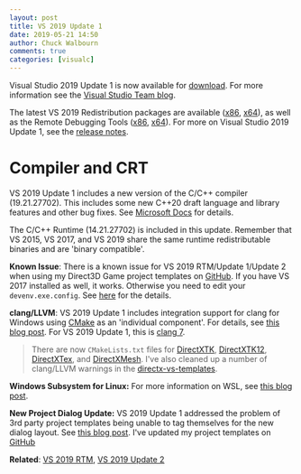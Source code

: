 ```yaml
---
layout: post
title: VS 2019 Update 1
date: 2019-05-21 14:50
author: Chuck Walbourn
comments: true
categories: [visualc]
---
```


Visual Studio 2019 Update 1 is now available for [download](https://visualstudio.microsoft.com/downloads/). For more information see the [Visual Studio Team blog](https://devblogs.microsoft.com/visualstudio/visual-studio-2019-version-16-1-generally-available-and-16-2-preview-1/).
<!--more-->

The latest VS 2019 Redistribution packages are available ([x86](https://aka.ms/vs/16/release/VC_redist.x86.exe), [x64](https://aka.ms/vs/16/release/VC_redist.x64.exe)), as well as the Remote Debugging Tools ([x86](https://aka.ms/vs/16/release/RemoteTools.x86ret.enu.exe), [x64](https://aka.ms/vs/16/release/RemoteTools.amd64ret.enu.exe)). For more on Visual Studio 2019 Update 1, see the [release notes](https://docs.microsoft.com/en-us/visualstudio/releases/2019/release-notes#16.1.0).

<h1>Compiler and CRT</h1>

VS 2019 Update 1 includes a new version of the C/C++ compiler (19.21.27702). This includes some new C++20 draft language and library features and other bug fixes. See [Microsoft Docs](https://docs.microsoft.com/en-us/cpp/overview/cpp-conformance-improvements?view=vs-2019#improvements_161) for details.

The C/C++ Runtime (14.21.27702) is included in this update. Remember that VS 2015, VS 2017, and VS 2019 share the same runtime redistributable binaries and are 'binary compatible'.

<strong>Known Issue</strong>: There is a known issue for VS 2019 RTM/Update 1/Update 2 when using my Direct3D Game project templates on [GitHub](https://github.com/walbourn/directx-vs-templates/releases). If you have VS 2017 installed as well, it works. Otherwise you need to edit your ``devenv.exe.config``. See [here](https://developercommunity.visualstudio.com/content/problem/572125/visual-studio-2019-doesnt-handle-14000-assembly-re.html) for the details.

<strong>clang/LLVM</strong>: VS 2019 Update 1 includes integration support for clang for Windows using [CMake](https://devblogs.microsoft.com/cppblog/visual-studio-cmake-support-clang-llvm-cmake-3-14-vcpkg-and-performance-improvements/) as an 'individual component'. For details, see [this blog post](https://devblogs.microsoft.com/cppblog/clang-llvm-support-in-visual-studio/). For VS 2019 Update 1, this is [clang 7](https://releases.llvm.org/7.0.0/tools/clang/docs/ReleaseNotes.html).

> There are now ``CMakeLists.txt`` files for [DirectXTK](https://github.com/microsoft/DirectXTK), [DirectXTK12](https://github.com/microsoft/DirectXTK12), [DirectXTex](https://github.com/microsoft/DirectXTex), and [DirectXMesh](https://github.com/microsoft/DirectXMesh). I've also cleaned up a number of clang/LLVM warnings in the [directx-vs-templates](https://github.com/walbourn/directx-vs-templates).

<strong>Windows Subsystem for Linux:</strong> For more information on WSL, see [this blog post](https://devblogs.microsoft.com/cppblog/c-with-visual-studio-2019-and-windows-subsystem-for-linux-wsl).

<strong>New Project Dialog Update:</strong> VS 2019 Update 1 addressed the problem of 3rd party project templates being unable to tag themselves for the new dialog layout. See [this blog post](https://devblogs.microsoft.com/visualstudio/build-visual-studio-templates-with-tags-for-efficient-user-search-and-grouping/). I've updated my project templates on [GitHub](https://github.com/walbourn/directx-vs-templates/releases)

<strong>Related</strong>: <a href="https://walbourn.github.io/visual-studio-2019/">VS 2019 RTM</a>, <a href="https://walbourn.github.io/vs-2019-update-2/">VS 2019 Update 2</a>
